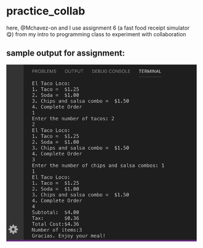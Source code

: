 # practice_collab
here, @Mchavez-on and I use assignment 6 (a fast food receipt simulator :yum:) from my intro to programming class to experiment with collaboration

## sample output for assignment:

![fastFoodReceipt](/assignment6.png)

